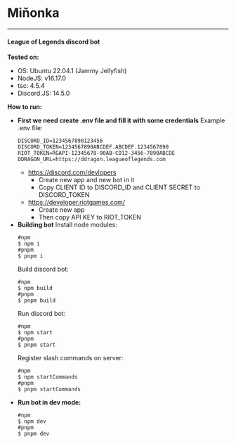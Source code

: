 # Miňonka

---

#### League of Legends discord bot

**Tested on:**

-   OS: Ubuntu 22.04.1 (Jammy Jellyfish)
-   NodeJS: v16.17.0
-   tsc: 4.5.4
-   Discord.JS: 14.5.0

**How to run:**

-   **First we need create .env file and fill it with some credentials**
    Example .env file:
    ```ENV
    DISCORD_ID=1234567890123456
    DISCORD_TOKEN=1234567890ABCDEF.ABCDEF.1234567890
    RIOT_TOKEN=RGAPI-12345678-90AB-CD12-3456-7890ABCDE
    DDRAGON_URL=https://ddragon.leagueoflegends.com
    ```
    -   https://discord.com/devlopers
        -   Create new app and new bot in it
        -   Copy CLIENT ID to DISCORD_ID and CLIENT SECRET to DISCORD_TOKEN
    -   https://developer.riotgames.com/
        -   Create new app
        -   Then copy API KEY to RIOT_TOKEN
-   **Building bot**
    Install node modules:
    ```SHELL
    #npm
    $ npm i
    #pnpm
    $ pnpm i
    ```
    Build discord bot:
    ```SHELL
    #npm
    $ npm build
    #pnpm
    $ pnpm build
    ```
    Run discord bot:
    ```SHELL
    #npm
    $ npm start
    #pnpm
    $ pnpm start
    ```
    Register slash commands on server:
    ```SHELL
    #npm
    $ npm startCommands
    #pnpm
    $ pnpm startCommands
    ```
-   **Run bot in dev mode:**
    ```SHELL
    #npm
    $ npm dev
    #pnpm
    $ pnpm dev
    ```
